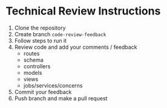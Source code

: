 # Technical Review Instructions

1. Clone the repository
2. Create branch `code-review-feedback`
3. Follow steps to run it
4. Review code and add your comments / feedback
    - routes
    - schema
    - controllers
    - models
    - views
    - jobs/services/concerns
5. Commit your feedback
6. Push branch and make a pull request
